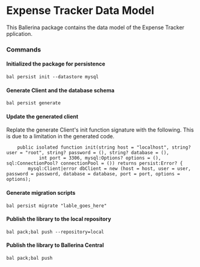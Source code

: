 # Expense Tracker Data Model 
This Ballerina package contains the data model of the Expense Tracker pplication. 

### Commands 
#### Initialized the package for persistence 
```shell
bal persist init --datastore mysql
```

#### Generate Client and the database schema

```shell
bal persist generate
```

#### Update the generated client 
Replate the generate Client's init function signature with the following. This is due to a limitation in the generated code.
```ballerina
    public isolated function init(string host = "localhost", string? user = "root", string? password = (), string? database = (),
            int port = 3306, mysql:Options? options = (), sql:ConnectionPool? connectionPool = ()) returns persist:Error? {
        mysql:Client|error dbClient = new (host = host, user = user, password = password, database = database, port = port, options = options);
```

#### Generate migration scripts 
```shell
bal persist migrate "lable_goes_here"
```

#### Publish the library to the local repository 
```shell
bal pack;bal push --repository=local
```

#### Publish the library to Ballerina Central 
```shell
bal pack;bal push
```